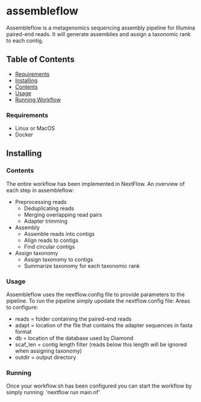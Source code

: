 # assembleflow

Assembleflow is a metagenomics sequencing assembly pipeline for Illumina paired-end reads. It will generate assemblies and assign a taxonomic rank to each contig. 

## Table of Contents
* [Requirements](#requirements)
* [Installing](#installing)
* [Contents](#contents)
* [Usage](#usage)
* [Running Workflow](#running)

### Requirements
* Linux or MacOS
* Docker

## Installing


### Contents

The entire workflow has been implemented in NextFlow. An overview of each step in assembleflow:

* Preprocessing reads
	+ Deduplicating reads
	+ Merging overlapping read pairs
	+ Adapter trimming
* Assembly
	+ Assemble reads into contigs
	+ Align reads to contigs
	+ Find circular contigs
* Assign taxonomy
	+ Assign taxonomy to contigs
	+ Summarize taxonomy for each taxonomic rank


### Usage
Assembleflow uses the nextflow.config file to provide parameters to the pipeline. To run the pipeline simply upodate the nextflow.config file:
Areas to configure: 
* reads = folder containing the paired-end reads
* adapt = location of the file that contains the adapter sequences in fasta format
* db = location of the database used by Diamond
* scaf_len = contig length filter (reads below this length will be ignored when assigning taxonomy)
* outdir = output directory


### Running
Once your workflow.sh has been configured you can start the workflow by simply running:
'nextflow run main.nf'